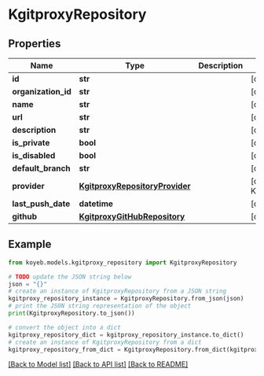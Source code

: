 # KgitproxyRepository


## Properties

Name | Type | Description | Notes
------------ | ------------- | ------------- | -------------
**id** | **str** |  | [optional] 
**organization_id** | **str** |  | [optional] 
**name** | **str** |  | [optional] 
**url** | **str** |  | [optional] 
**description** | **str** |  | [optional] 
**is_private** | **bool** |  | [optional] 
**is_disabled** | **bool** |  | [optional] 
**default_branch** | **str** |  | [optional] 
**provider** | [**KgitproxyRepositoryProvider**](KgitproxyRepositoryProvider.md) |  | [optional] [default to KgitproxyRepositoryProvider.INVALID_PROVIDER]
**last_push_date** | **datetime** |  | [optional] 
**github** | [**KgitproxyGitHubRepository**](KgitproxyGitHubRepository.md) |  | [optional] 

## Example

```python
from koyeb.models.kgitproxy_repository import KgitproxyRepository

# TODO update the JSON string below
json = "{}"
# create an instance of KgitproxyRepository from a JSON string
kgitproxy_repository_instance = KgitproxyRepository.from_json(json)
# print the JSON string representation of the object
print(KgitproxyRepository.to_json())

# convert the object into a dict
kgitproxy_repository_dict = kgitproxy_repository_instance.to_dict()
# create an instance of KgitproxyRepository from a dict
kgitproxy_repository_from_dict = KgitproxyRepository.from_dict(kgitproxy_repository_dict)
```
[[Back to Model list]](../README.md#documentation-for-models) [[Back to API list]](../README.md#documentation-for-api-endpoints) [[Back to README]](../README.md)


